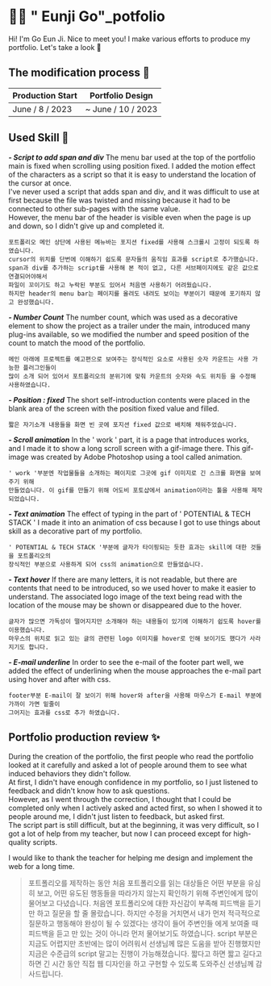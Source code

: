 #  👋🏻 " Eunji Go"_potfolio

Hi! I'm Go Eun Ji. Nice to meet you!
I make various efforts to produce my portfolio.
Let's take a look 👀

## The modification process 📅
|Production Start|Portfolio Design|
|--|--|
|June / 8 / 2023|~ June / 10 / 2023|

## Used Skill 📝

***- Script to add span and div***
The menu bar used at the top of the portfolio main is fixed when scrolling using position fixed. I added the motion effect of the characters as a script so that it is easy to understand the location of the cursor at once.  
I've never used a script that adds span and div, and it was difficult to use at first because the file was twisted and missing because it had to be connected to other sub-pages with the same value.  
However, the menu bar of the header is visible even when the page is up and down, so I didn't give up and completed it.

    포트폴리오 메인 상단에 사용된 메뉴바는 포지션 fixed를 사용해 스크롤시 고정이 되도록 하였습니다. 
    cursor의 위치를 단번에 이해하기 쉽도록 문자들의 움직임 효과를 script로 추가했습니다. 
    span과 div를 추가하는 script를 사용해 본 적이 없고, 다른 서브페이지에도 같은 값으로 연결되어야해서 
    파일이 꼬이기도 하고 누락된 부분도 있어서 처음엔 사용하기 어려웠습니다. 
    하지만 header의 menu bar는 페이지를 올려도 내려도 보이는 부분이기 때문에 포기하지 않고 완성했습니다.

***- Number Count***
The number count, which was used as a decorative element to show the project as a trailer under the main, introduced many plug-ins available, so we modified the number and speed position of the count to match the mood of the portfolio.

    메인 아래에 프로젝트를 예고편으로 보여주는 장식적인 요소로 사용된 숫자 카운트는 사용 가능한 플러그인들이
    많이 소개 되어 있어서 포트폴리오의 분위기에 맞춰 카운트의 숫자와 속도 위치등 을 수정해 사용하였습니다. 

***- Position : fixed***
The short self-introduction contents were placed in the blank area of the screen with the position fixed value and filled.

    짧은 자기소개 내용들을 화면 빈 곳에 포지션 fixed 값으로 배치해 채워주었습니다. 

***- Scroll animation***
In the ' work ' part, it is a page that introduces works, and I made it to show a long scroll screen with a gif-image there. This gif-image was created by Adobe Photoshop using a tool called animation.

    ' work '부분엔 작업물들을 소개하는 페이지로 그곳에 gif 이미지로 긴 스크롤 화면을 보여주기 위해 
    만들었습니다. 이 gif를 만들기 위해 어도비 포토샵에서 animation이라는 툴을 사용해 제작되었습니다.   

***- Text animation***
The effect of typing in the part of ' POTENTIAL & TECH STACK '
I made it into an animation of css because I got to use things about skill as a decorative part of my portfolio.

    ' POTENTIAL & TECH STACK '부분에 글자가 타이핑되는 듯한 효과는 skill에 대한 것들을 포트폴리오의 
    장식적인 부분으로 사용하게 되어 css의 animation으로 만들었습니다. 

***- Text hover***
If there are many letters, it is not readable, but there are contents that need to be introduced, so we used hover to make it easier to understand. The associated logo image of the text being read with the location of the mouse may be shown or disappeared due to the hover.

    글자가 많으면 가독성이 떨어지지만 소개해야 하는 내용들이 있기에 이해하기 쉽도록 hover를 이용했습니다.
    마우스의 위치로 읽고 있는 글의 관련된 logo 이미지를 hover로 인해 보이기도 했다가 사라지기도 합니다.

***- E-mail underline***
In order to see the e-mail of the footer part well, we added the effect of underlining when the mouse approaches the e-mail part using hover and after with css.

    footer부분 E-mail이 잘 보이기 위해 hover와 after을 사용해 마우스가 E-mail 부분에 가까이 가면 밑줄이
    그어지는 효과를 css로 추가 하였습니다. 

## Portfolio production review ✨

During the creation of the portfolio, the first people who read the portfolio looked at it carefully and asked a lot of people around them to see what induced behaviors they didn't follow.  
At first, I didn't have enough confidence in my portfolio, so I just listened to feedback and didn't know how to ask questions.  
However, as I went through the correction, I thought that I could be completed only when I actively asked and acted first, so when I showed it to people around me, I didn't just listen to feedback, but asked first.  
The script part is still difficult, but at the beginning, it was very difficult, so I got a lot of help from my teacher, but now I can proceed except for high-quality scripts.

I would like to thank the teacher for helping me design and implement the web for a long time.

> 포트폴리오를 제작하는 동안 처음 포트폴리오를 읽는 대상들은 어떤 부분을 유심히 보고, 어떤 유도된 행동들을 따라가지 않는지 확인하기 위해 주변인에게 많이 물어보고 다녔습니다. 
처음엔 포트폴리오에 대한 자신감이 부족해 피드백을 듣기만 하고 질문을 할 줄 몰랐습니다. 
하지만 수정을 거치면서 내가 먼저 적극적으로 질문하고 행동해야 완성이 될 수 있겠다는 생각이 들어 주변인들 에게 보여줄 때 피드백을 듣고 만 있는 것이 아니라 먼저 물어보기도 하였습니다. 
script 부분은 지금도 어렵지만 초반에는 많이 어려워서 선생님께 많은 도움을 받아 진행했지만 지금은 수준급의 script 말고는 진행이 가능해졌습니다. 
짧다고 하면 짧고 길다고 하면 긴 시간 동안 직접 웹 디자인을 하고 구현할 수 있도록 도와주신 선생님께 감사드립니다. 